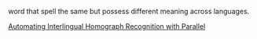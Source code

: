 word that spell the same but possess different meaning across languages.

[Automating Interlingual Homograph Recognition with Parallel](https://aclanthology.org/2022.findings-aacl.20.pdf)